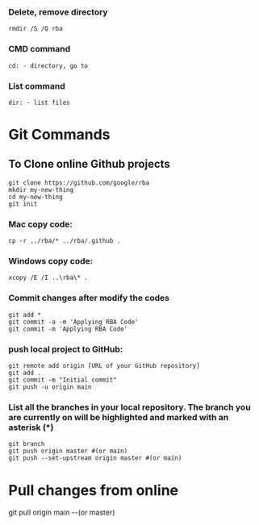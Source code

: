 ### Delete, remove directory
``` shell
rmdir /S /Q rba
```

### CMD command
``` shell
cd: - directory, go to
```

### List command
``` shell
dir: - list files
```

# Git Commands

## To Clone online Github projects
``` shell
git clone https://github.com/google/rba
mkdir my-new-thing
cd my-new-thing
git init
```

### Mac copy code:
``` shell
cp -r ../rba/* ../rba/.github .
```
### Windows copy code:
``` shell
xcopy /E /I ..\rba\* .
```
### Commit changes after modify the codes
``` shell
git add *
git commit -a -m 'Applying RBA Code'
git commit -m 'Applying RBA Code'
```




### push local project to GitHub:
``` shell
git remote add origin [URL of your GitHub repository]
git add .
git commit -m "Initial commit"
git push -u origin main
```

### List all the branches in your local repository. The branch you are currently on will be highlighted and marked with an asterisk (*)
``` shell
git branch
git push origin master #(or main)
git push --set-upstream origin master #(or main)
```

# Pull changes from online
git pull origin main --(or master)
